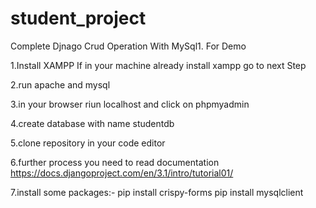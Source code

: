 # student_project
Complete Djnago Crud Operation With MySql1.
For Demo

1.Install XAMPP
 If in your machine already install xampp go to next Step
 
 
 
 
2.run  apache and mysql 



3.in your browser riun localhost and click on phpmyadmin


4.create database with name studentdb


5.clone repository in your  code editor


6.further process you need to read documentation  https://docs.djangoproject.com/en/3.1/intro/tutorial01/


7.install some packages:- pip install crispy-forms
                          pip install mysqlclient
